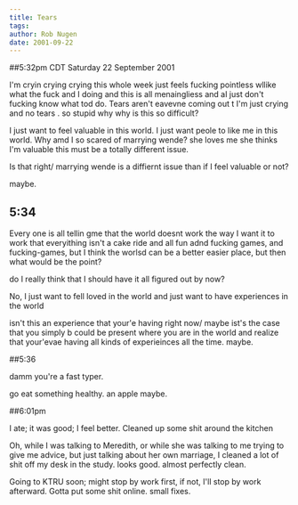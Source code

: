 ```yaml
---
title: Tears
tags: 
author: Rob Nugen
date: 2001-09-22
---
```


##5:32pm CDT Saturday 22 September 2001

I'm cryin crying crying this whole week just feels fucking
pointless wllike what the fuck and I doing and this is all
menaingliess and aI just don't fucking know what tod  do.  Tears
aren't eavevne coming out t I'm just crying and no tears . so stupid
why why is this so difficult?  

I just want to feel valuable in this world.  I just want peole to like
me in this world.  Why amd I so scared of marrying wende?  she loves
me she thinks I'm valuable this must be a totally different issue.

Is that right/  marrying wende is a diffiernt issue than if I feel
valuable or not?

maybe.

## 5:34

Every one is all tellin gme that the world doesnt work the way I want
it to work that everyithing isn't a cake ride and all fun adnd fucking
games, and fucking-games, but I think the worlsd can be a better
easier place, but then what would be the point?

do I really think that I should have it all figured out by now?  

No, I just want to fell loved in the world and just want to have
experiences in the world

isn't this an experience that your'e having right now/  maybe ist's
the case that you simply b could be present where you are in the world
and realize that your'evae having all kinds of experieinces all the
time.  maybe.

##5:36

damm you're a fast typer.

go eat something healthy.  an apple maybe.

##6:01pm

I ate; it was good; I feel better.  Cleaned up some shit around the
kitchen

Oh, while I was talking to Meredith, or while she was talking to me
trying to give me advice, but just talking about her own marriage, I
cleaned a lot of shit off my desk in the study.  looks good.  almost
perfectly clean.

Going to KTRU soon; might stop by work first, if not, I'll stop by
work afterward.  Gotta put some shit online.  small fixes.

